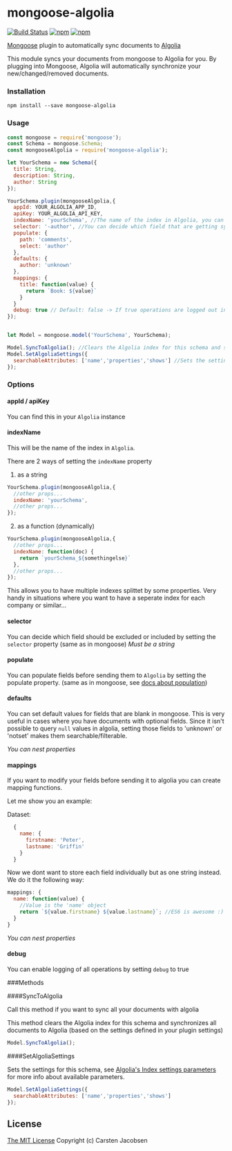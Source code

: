 # mongoose-algolia
[![Build Status](https://travis-ci.org/crsten/mongoose-algolia.svg?branch=master&style=flat-square)](https://travis-ci.org/crsten/mongoose-algolia)
[![npm](https://img.shields.io/npm/dt/mongoose-algolia.svg?style=flat-square)](https://www.npmjs.com/package/mongoose-algolia)
[![npm](https://img.shields.io/npm/v/mongoose-algolia.svg?style=flat-square)](https://www.npmjs.com/package/mongoose-algolia)

[Mongoose](http://mongoosejs.com/) plugin to automatically sync documents to [Algolia](https://www.algolia.com/)

This module syncs your documents from mongoose to Algolia for you. By plugging into Mongoose, Algolia will automatically synchronize your new/changed/removed documents.

### Installation
`npm install --save mongoose-algolia`

### Usage

```js
const mongoose = require('mongoose');
const Schema = mongoose.Schema;
const mongooseAlgolia = require('mongoose-algolia');

let YourSchema = new Schema({
  title: String,
  description: String,
  author: String
});

YourSchema.plugin(mongooseAlgolia,{
  appId: YOUR_ALGOLIA_APP_ID,
  apiKey: YOUR_ALGOLIA_API_KEY,
  indexName: 'yourSchema', //The name of the index in Algolia, you can also pass in a function
  selector: '-author', //You can decide which field that are getting synced to Algolia (same as selector in mongoose)
  populate: {
    path: 'comments',
    select: 'author'
  },
  defaults: {
    author: 'unknown'
  },
  mappings: {
    title: function(value) {
      return `Book: ${value}`
    }
  }
  debug: true // Default: false -> If true operations are logged out in your console
});


let Model = mongoose.model('YourSchema', YourSchema);

Model.SyncToAlgolia(); //Clears the Algolia index for this schema and synchronizes all documents to Algolia (based on the settings defined in your plugin settings)
Model.SetAlgoliaSettings({
  searchableAttributes: ['name','properties','shows'] //Sets the settings for this schema, see [Algolia's Index settings parameters](https://www.algolia.com/doc/api-client/javascript/settings#set-settings) for more info.
});
```

### Options

#### appId / apiKey
You can find this in your `Algolia` instance

#### indexName

This will be the name of the index in `Algolia`.

There are 2 ways of setting the `indexName` property

1. as a string

```js
YourSchema.plugin(mongooseAlgolia,{
  //other props...
  indexName: 'yourSchema',
  //other props...
});
```

2. as a function (dynamically)

```js
YourSchema.plugin(mongooseAlgolia,{
  //other props...
  indexName: function(doc) {
    return `yourSchema_${somethingelse}`
  },
  //other props...
});
```

This allows you to have multiple indexes splittet by some properties.
Very handy in situations where you want to have a seperate index for each company or similar...

#### selector
You can decide which field should be excluded or included by setting the `selector` property (same as in mongoose) *Must be a string*

#### populate
You can populate fields before sending them to `Algolia` by setting the populate property. (same as in mongoose, see [docs about population](http://mongoosejs.com/docs/api.html#document_Document-populate))

#### defaults
You can set default values for fields that are blank in mongoose.
This is very useful in cases where you have documents with optional fields. Since it isn't possible to query `null` values in algolia, setting those fields to 'unknown' or 'notset' makes them searchable/filterable.

*You can nest properties*

#### mappings
If you want to modify your fields before sending it to algolia you can create mapping functions.

Let me show you an example:

Dataset:
```js
  {
    name: {
      firstname: 'Peter',
      lastname: 'Griffin'
    }
  }
```

Now we dont want to store each field individually but as one string instead. We do it the following way:
```js
mappings: {
  name: function(value) {
    //Value is the 'name' object
    return `${value.firstname} ${value.lastname}`; //ES6 is awesome :)
  }
}
```

*You can nest properties*

#### debug
You can enable logging of all operations by setting `debug` to true

###Methods

####SyncToAlgolia

Call this method if you want to sync all your documents with algolia

This method clears the Algolia index for this schema and synchronizes all documents to Algolia (based on the settings defined in your plugin settings)

```js
Model.SyncToAlgolia();
```

####SetAlgoliaSettings

Sets the settings for this schema, see [Algolia's Index settings parameters](https://www.algolia.com/doc/api-client/javascript/settings#set-settings) for more info about available parameters.

```js
Model.SetAlgoliaSettings({
  searchableAttributes: ['name','properties','shows']
});
```

## License

[The MIT License](http://opensource.org/licenses/MIT)
Copyright (c) Carsten Jacobsen
